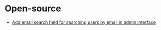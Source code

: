 # Open-source
- [Add email search field for searching users by email in admin interface](https://github.com/WikipediaLibrary/TWLight/pull/801)

